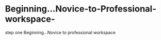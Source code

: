 # Beginning...Novice-to-Professional-workspace-
step one Beginning...Novice to professional workspace
